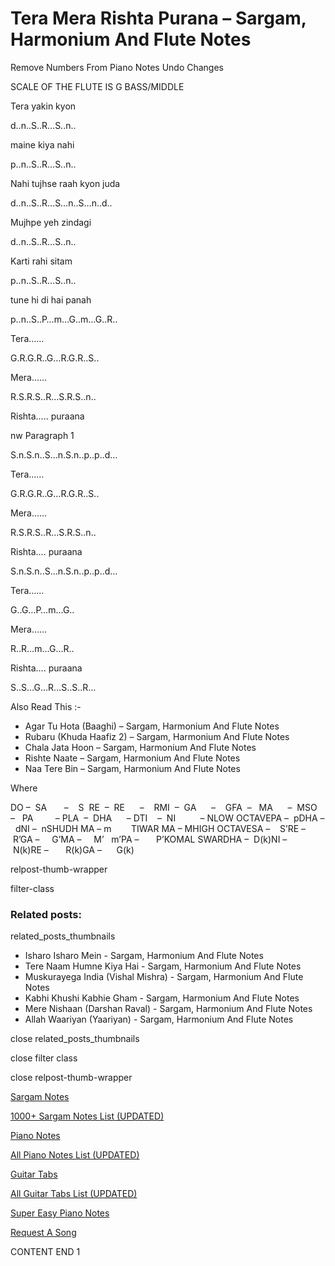 
# Tera Mera Rishta Purana – Sargam, Harmonium And Flute Notes

Remove Numbers From Piano Notes
Undo Changes

SCALE OF THE FLUTE IS G BASS/MIDDLE

Tera yakin kyon

d..n..S..R…S..n..

maine kiya nahi

p..n..S..R…S..n..

Nahi tujhse raah kyon juda

d..n..S..R…S…n..S…n..d..

Mujhpe yeh zindagi

d..n..S..R…S..n..

Karti rahi sitam

p..n..S..R…S..n..

tune hi di hai panah

p..n..S..P…m…G..m…G..R..

Tera……

G.R.G.R..G…R.G.R..S..

Mera……

R.S.R.S..R…S.R.S..n..

Rishta….. puraana

nw Paragraph 1

S.n.S.n..S…n.S.n..p..p..d…

Tera……

G.R.G.R..G…R.G.R..S..

Mera……

R.S.R.S..R…S.R.S..n..

Rishta…. puraana

S.n.S.n..S…n.S.n..p..p..d…

Tera……

G..G…P…m…G..

Mera……

R..R…m…G…R..

Rishta…. puraana

S..S…G…R…S..S..R…

Also Read This :-

* Agar Tu Hota (Baaghi) – Sargam, Harmonium And Flute Notes
* Rubaru (Khuda Haafiz 2) – Sargam, Harmonium And Flute Notes
* Chala Jata Hoon – Sargam, Harmonium And Flute Notes
* Rishte Naate – Sargam, Harmonium And Flute Notes
* Naa Tere Bin – Sargam, Harmonium And Flute Notes

Where

DO –  SA       –    S  RE  –  RE      –    RMI  –  GA      –    GFA  –   MA      –  MSO  –   PA         – PLA  –  DHA      – DTI    –  NI          – NLOW OCTAVEPA –  pDHA –  dNI –  nSHUDH MA – m        TIWAR MA – MHIGH OCTAVESA –    S’RE –     R’GA –     G’MA –     M’   m’PA –       P’KOMAL SWARDHA –  D(k)NI –       N(k)RE –       R(k)GA –      G(k)

relpost-thumb-wrapper

filter-class

### Related posts:

related_posts_thumbnails

* Isharo Isharo Mein - Sargam, Harmonium And Flute Notes
* Tere Naam Humne Kiya Hai - Sargam, Harmonium And Flute Notes
* Muskurayega India (Vishal Mishra) - Sargam, Harmonium And Flute Notes
* Kabhi Khushi Kabhie Gham - Sargam, Harmonium And Flute Notes
* Mere Nishaan (Darshan Raval) - Sargam, Harmonium And Flute Notes
* Allah Waariyan (Yaariyan) - Sargam, Harmonium And Flute Notes

close related_posts_thumbnails

close filter class

close relpost-thumb-wrapper

[Sargam Notes](https://www.notationsworld.com/sargam-notes.html)

[1000+ Sargam Notes List (UPDATED)](https://www.notationsworld.com/all-songs-list-sargam-notes.html)

[Piano Notes](https://www.notationsworld.com/piano-notes.html)

[All Piano Notes List (UPDATED)](https://www.notationsworld.com/all-songs-list-piano-notes.html)

[Guitar Tabs](https://www.notationsworld.com/guitar-tabs.html)

[All Guitar Tabs List (UPDATED)](https://www.notationsworld.com/all-songs-list-guitar-tabs.html)

[Super Easy Piano Notes](https://studywall.in/)

[Request A Song](https://www.notationsworld.com/request-a-song.html)

CONTENT END 1

